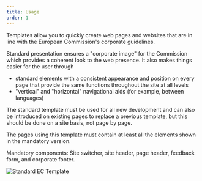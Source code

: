 ```yaml
---
title: Usage
order: 1
---
```


Templates allow you to quickly create web pages and websites that are in line with the European Commission's corporate guidelines.

Standard presentation ensures a "corporate image" for the Commission which provides a coherent look to the web presence. It also makes things easier for the user through

- standard elements with a consistent appearance and position on every page that provide the same functions throughout the site at all levels
- "vertical" and "horizontal" navigational aids (for example, between languages)

The standard template must be used for all new development and can also be introduced on existing pages to replace a previous template, but this should be done on a site basis, not page by page.

The pages using this template must contain at least all the elements shown in the mandatory version.

Mandatory components: Site switcher, site header, page header, feedback form, and corporate footer.

![Standard EC Template](https://inno-ecl.s3.amazonaws.com/media/images/EC/Templates/Standard/basic_ec_template.jpg)
